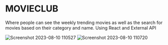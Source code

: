 # MOVIECLUB

Where people can see the weekly trending movies as well as the search for movies based on their category and name.
Using React and External API


![Screenshot 2023-08-10 110527](https://github.com/iMhuli21/movieClub/assets/101645245/d3e1bf67-4b9f-4e53-a155-fb1bd4f2a6e0)
![Screenshot 2023-08-10 110720](https://github.com/iMhuli21/movieClub/assets/101645245/4223b9f8-112d-48c4-9e42-20298f3d75c7)
